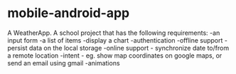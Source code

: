 # mobile-android-app
A WeatherApp.
A school project that has the following requirements:
    -an input form
    -a list of items
    -display a chart
    -authentication
    -offline support - persist data on the local storage
    -online support - synchronize date to/from a remote location
    -intent - eg. show map coordinates on google maps, or send an email using gmail
    -animations
